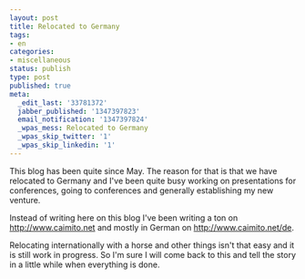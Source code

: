 ```yaml
---
layout: post
title: Relocated to Germany
tags:
- en
categories:
- miscellaneous
status: publish
type: post
published: true
meta:
  _edit_last: '33781372'
  jabber_published: '1347397823'
  email_notification: '1347397824'
  _wpas_mess: Relocated to Germany
  _wpas_skip_twitter: '1'
  _wpas_skip_linkedin: '1'
---
```

This blog has been quite since May. The reason for that is that we have relocated to Germany and I've been quite busy working on presentations for conferences, going to conferences and generally establishing my new venture.

Instead of writing here on this blog I've been writing a ton on <a href="http://www.caimito.net">http://www.caimito.net</a> and mostly in German on <a href="http://www.caimito.net/de">http://www.caimito.net/de</a>.

Relocating internationally with a horse and other things isn't that easy and it is still work in progress. So I'm sure I will come back to this and tell the story in a little while when everything is done.
